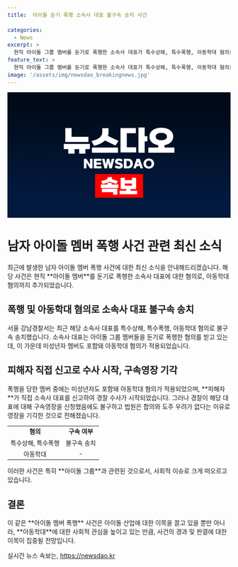 ```yaml
---
title:  아이돌 둔기 폭행 소속사 대표 불구속 송치 사건

categories:
  - News
excerpt: >
  현직 아이돌 그룹 멤버를 둔기로 폭행한 소속사 대표가 특수상해, 특수폭행, 아동학대 혐의로 불구속 송치됐다. 김씨는 술에 취해 멤버들을 폭행한 혐의를 받으며, 미성년자도 포함돼 아동학대 혐의가 적용됐다. 폭행당한 멤버가 직접 신고하면서 경찰 수사가 시작됐고, 구속영장은 피의자와 피해자 간 합의로 기각됐다.
feature_text: >
  현직 아이돌 그룹 멤버를 둔기로 폭행한 소속사 대표가 특수상해, 특수폭행, 아동학대 혐의로 불구속 송치됐다. 김씨는 술에 취해 멤버들을 폭행한 혐의를 받으며, 미성년자도 포함돼 아동학대 혐의가 적용됐다. 폭행당한 멤버가 직접 신고하면서 경찰 수사가 시작됐고, 구속영장은 피의자와 피해자 간 합의로 기각됐다.
image: '/assets/img/newsdao_breakingnews.jpg'
---
```


<p><img src="/assets/img/newsdao_breakingnews.jpg" alt="implanttips 속보" /></p>

<h1>남자 아이돌 멤버 폭행 사건 관련 최신 소식</h1>

<p data-ke-size="size16">최근에 발생한 남자 아이돌 멤버 폭행 사건에 대한 최신 소식을 안내해드리겠습니다. 해당 사건은 현직 **아이돌 멤버**를 둔기로 폭행한 소속사 대표에 대한 혐의로, 아동학대 혐의까지 추가되었습니다.</p>

<h2 data-ke-size="size26">폭행 및 아동학대 혐의로 소속사 대표 불구속 송치</h2>

<p data-ke-size="size16">서울 강남경찰서는 최근 해당 소속사 대표를 특수상해, 특수폭행, 아동학대 혐의로 불구속 송치했습니다. 소속사 대표는 아이돌 그룹 멤버들을 둔기로 폭행한 혐의를 받고 있는데, 이 가운데 미성년자 멤버도 포함돼 아동학대 혐의가 적용되었습니다.</p>

<h2 data-ke-size="size26">피해자 직접 신고로 수사 시작, 구속영장 기각</h2>

<p data-ke-size="size16">폭행을 당한 멤버 중에는 미성년자도 포함돼 아동학대 혐의가 적용되었으며, **피해자**가 직접 소속사 대표를 신고하여 경찰 수사가 시작되었습니다. 그러나 경찰이 해당 대표에 대해 구속영장을 신청했음에도 불구하고 법원은 합의와 도주 우려가 없다는 이유로 영장을 기각한 것으로 전해졌습니다.</p>

<table>
    <tr>
        <td style="text-align: center; height: 17px;"><b>혐의</b></td>
        <td style="text-align: center; height: 17px;"><b>구속 여부</b></td>
    </tr>
    <tr>
        <td style="text-align: center; height: 17px;">특수상해, 특수폭행</td>
        <td style="text-align: center; height: 17px;">불구속 송치</td>
    </tr>
    <tr>
        <td style="text-align: center; height: 17px;">아동학대</td>
        <td style="text-align: center; height: 17px;">-</td>
    </tr>
</table>

<p data-ke-size="size16">이러한 사건은 특히 **아이돌 그룹**과 관련된 것으로서, 사회적 이슈로 크게 떠오르고 있습니다.</p>

<h2 data-ke-size="size26">결론</h2>

<p data-ke-size="size16">이 같은 **아이돌 멤버 폭행** 사건은 아이돌 산업에 대한 이목을 끌고 있을 뿐만 아니라, **아동학대**에 대한 사회적 관심을 높이고 있는 만큼, 사건의 경과 및 판결에 대한 이목이 집중될 전망입니다.</p>
실시간 뉴스 속보는, <a href="https://newsdao.kr" rel="dofollow">https://newsdao.kr</a>


